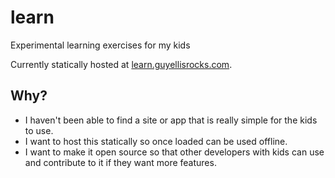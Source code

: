 # learn

Experimental learning exercises for my kids

Currently statically hosted at [learn.guyellisrocks.com](learn.guyellisrocks.com).

## Why?

* I haven't been able to find a site or app that is really simple for the kids to use.
* I want to host this statically so once loaded can be used offline.
* I want to make it open source so that other developers with kids can use and contribute to it if they want more features.
